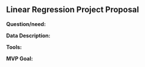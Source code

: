 ## Linear Regression Project Proposal

**Question/need:**

**Data Description:**

**Tools:**

**MVP Goal:**
